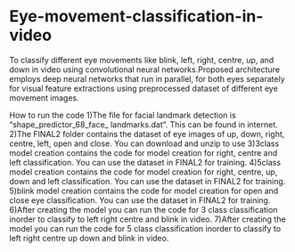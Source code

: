 # Eye-movement-classification-in-video
To classify different eye movements like blink, left, right, centre, up, and down in video using convolutional neural networks.Proposed architecture employs deep neural networks that run in parallel, for both eyes separately for visual feature extractions using preprocessed dataset of different eye movement images.


How to run the code
1)The file for facial landmark detection is “shape_predictor_68_face_ landmarks.dat”. This can be found in internet.
2)The FINAL2 folder contains the dataset of eye images of up, down, right, centre, left, open and close. You can download and unzip  to use
3)3class model creation contains the code for model creation for right, centre and left classification. You can use the dataset in FINAL2 for training.
4)5class model creation contains the code for model creation for right, centre, up, down and left classification. You can use the dataset in FINAL2 for training.
5)blink model creation contains the code for model creation for open and close eye classification. You can use the dataset in FINAL2 for training.
6)After creating the model you can run the code for 3 class classification inorder to classify to left right centre and blink in video.
7)After creating the model you can run the code for 5 class classification inorder to classify to left right centre up down and blink in video.


